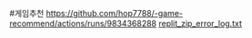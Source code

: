 #게임추천
https://github.com/hop7788/-game-recommend/actions/runs/9834368288  [replit_zip_error_log.txt](https://github.com/user-attachments/files/16123090/replit_zip_error_log.txt)
